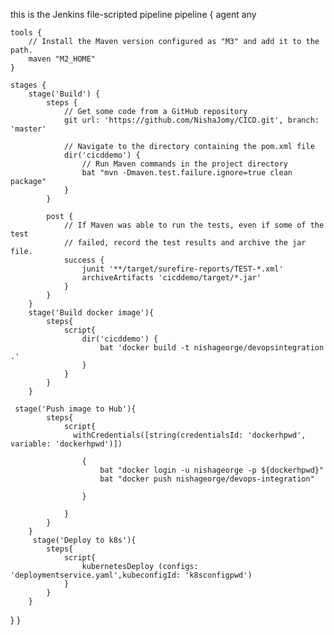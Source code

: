this is the Jenkins file-scripted pipeline 
pipeline {
    agent any

    tools {
        // Install the Maven version configured as "M3" and add it to the path.
        maven "M2_HOME"
    }

    stages {
        stage('Build') {
            steps {
                // Get some code from a GitHub repository
                git url: 'https://github.com/NishaJomy/CICD.git', branch: 'master'

                // Navigate to the directory containing the pom.xml file
                dir('cicddemo') {
                    // Run Maven commands in the project directory
                    bat "mvn -Dmaven.test.failure.ignore=true clean package"
                }
            }

            post {
                // If Maven was able to run the tests, even if some of the test
                // failed, record the test results and archive the jar file.
                success {
                    junit '**/target/surefire-reports/TEST-*.xml'
                    archiveArtifacts 'cicddemo/target/*.jar'
                }
            }
        }
        stage('Build docker image'){
            steps{
                script{
                    dir('cicddemo') {
                        bat 'docker build -t nishageorge/devopsintegration .'
                    }
                }
            }
        }
        
     stage('Push image to Hub'){
            steps{
                script{
                  withCredentials([string(credentialsId: 'dockerhpwd', variable: 'dockerhpwd')])  
   
                    {
                        bat "docker login -u nishageorge -p ${dockerhpwd}"
                        bat "docker push nishageorge/devops-integration"

                    }
                   
                }
            }
        }
         stage('Deploy to k8s'){
            steps{
                script{
                    kubernetesDeploy (configs: 'deploymentservice.yaml',kubeconfigId: 'k8sconfigpwd')
                }
            }
        }

}
}

